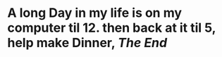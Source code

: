 # A long Day in **my life** is on my computer til 12. then back at it til 5, help make Dinner, ***The End***
